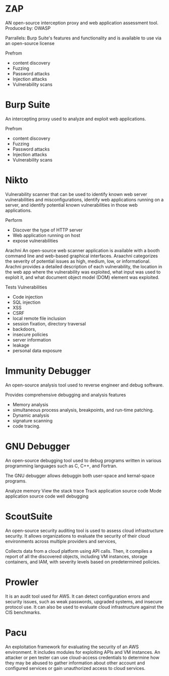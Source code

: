 # ZAP
AN open-source interception proxy and web application assessment tool. 
Produced by: OWASP

Parrallels: Burp Suite's features and functionality and is available to use via an open-source license

Prefrom 
- content discovery
- Fuzzing
- Password attacks
- Injection attacks
- Vulnerability scans



# Burp Suite
An intercepting proxy used to analyze and exploit web applications.

Prefrom 
- content discovery
- Fuzzing
- Password attacks
- Injection attacks
- Vulnerability scans

# Nikto
Vulnerability scanner that can be used to identify known web server vulnerabilities and misconfigurations, identify web applications running on a server, and identify potential known vulnerabilities in those web applications. 

Perform
- Discover the type of HTTP server
- Web application running on host
- expose vulnerabilities

Arachni
An open-source web scanner application is available with a booth command line and web-based graphical interfaces. Araachni categorizes the severity of potential issues as high, medium, low, or informational. Arachni provides a detailed description of each vulnerability, the location in the web app where the vulnerability was exploited, what input was used to exploit it, and what document object model (DOM) element was exploited. 

Tests Vulnerabilities
- Code injection
- SQL injection
-  XSS
- CSRF
- local remote file inclusion
- session fixation, directory traversal
- backdoors,
- insecure policies
- server information
- leakage
- personal data exposure




# Immunity Debugger
An open-source analysis tool used to reverse engineer and debug software.

Provides comprehensive debugging and analysis features
- Memory analysis
- simultaneous process analysis, breakpoints, and run-time patching.
- Dynamic analysis
- signature scanning
- code tracing.

# GNU Debugger
An open-source debugging tool used to debug programs written in various programming languages such as C, C++, and Fortran. 

The GNU debugger allows debuggin both user-space and kernal-space programs. 

Analyze memory
View the stack trace
Track application source code
Mode application source code well debugging


# ScoutSuite
An open-source security auditing tool is used to assess cloud infrastructure security. It allows organizations to evaluate the security of their cloud environments across multiple providers and services, 

Collects data from a cloud platform using API calls. Then, it compiles a report of all the discovered objects, including VM instances, storage containers, and IAM, with severity levels based on predetermined policies.


# Prowler
It is an audit tool used for AWS. It can detect configuration errors and security issues, such as weak passwords, upgraded systems, and insecure protocol use. It can also be used to evaluate cloud infrastructure against the CIS benchmarks.

# Pacu
An exploitation framework for evaluating the security of an AWS environment. It includes modules for exploiting APIs and VM instances. An attacker or pen tester can use cloud-access credentials to determine how they may be abused to gather information about other account and configured services or gain unauthorized access to cloud services. 
